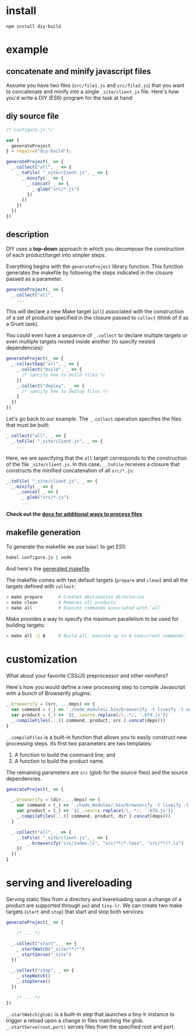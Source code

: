 # install

```shell
npm install diy-build
```

# example
## concatenate and minify javascript files

Assume you have two files (`src/file1.js` and `src/file2.js`) that you want to
concatenate and minify into a single `_site/client.js` file.  Here's how you'd write a DIY (ES6) program for the task at hand:

## diy source file

```js
/* configure.js */

var {
  generateProject
} = require("diy-build");

generateProject(_ => {
  _.collect("all", _ => {
    _.toFile( "_site/client.js", _ => {
      _.minify( _ => {
        _.concat( _ => {
          _.glob("src/*.js")
        })
      })
    })
  })
})
```

## description

DIY uses a **top-down** approach in which you decompose the construction of each product/target into simpler steps.

Everything begins with the `generateProject` library function. This function
generates the makefile by following the steps indicated in the closure passed as a parameter.

```js
generateProject(_ => {
  _.collect("all",
    ...
```

This will declare a new Make target (`all`) associated with the construction of
a set of products specified in the closure passed to `collect` (think of it as a Grunt task).

You could even have a sequence of `_.collect` to declare multiple targets or even multiple targets nested inside another (to specify nested dependencies):


```js
generateProject(_ => {
  _.collectSeq("all", _ => {
    _.collect("build", _ => {
      /* specify how to build files */
    })
    _.collect("deploy", _ => {
      /* specify how to deploy files */
    }
  })
})
```

Let's go back to our example. The `_.collect` operation specifies the files that must be built:

```js
_.collect("all", _ => {
  _.toFile( "_site/client.js", _ => {
    ...
```

Here, we are specifying that the `all` target corresponds to the construction of the file `_site/client.js`. In this case,
`_.toFile` receives a closure that constructs the minified concatenation of all `src/*.js`:

```js
_.toFile( "_site/client.js", _ => {
  _.minify( _ => {
    _.concat( _ => {
      _.glob("src/*.js")
      ...
```

**Check out the [docs for additional ways to process files](docs/index.html)**

## makefile generation


To generate the makefile we use `babel` to get ES5:

```bash
babel configure.js | node
```

And here's the [generated makefile](demo/makefile).

The makefile comes with two default targets (`prepare` and `clean`) and all the targets defined with `collect`:

```bash
> make prepare      # Creates destination directories
> make clean        # Removes all products
> make all          # Execute commands associated with `all`
```

Make provides a way to specify the maximum parallelism to be used for building targets:

```bash
> make all -j 8     # Build all, execute up to 8 concurrent commands.
```



# customization

What about your favorite CSS/JS preprocessor and other minifiers?

Here's how you would define a new processing step to compile Javascript with a
bunch of Browserify plugins:

```js
_.browserify = (src, ...deps) => {
  var command = (_) => `./node_modules/.bin/browserify -t liveify -t node-lessify  ${_.source} -o ${_.product}`
  var product = (_) => `${_.source.replace(/\..*/, '.bfd.js')}`
  _.compileFiles(...([ command, product, src ].concat(deps)))
}
```

`_.compileFiles` is a built-in function that allows you to easily construct new processing steps. Its first
two parameters are two templates:

1. A function to build the command line; and
2. A function to build the product name.

The remaining parameters are `src` (glob for the source files) and the source dependencies.

```js
generateProject(_ => {

  _.browserify = (dir, ...deps) => {
    var command = (_) => `./node_modules/.bin/browserify -t liveify -t node-lessify  ${_.source} -o ${_.product}`
    var product = (_) => `${_.source.replace(/\..*/, '.bfd.js')}`
    _.compileFiles(...([ command, product, dir ].concat(deps)))
  }

  _.collect("all", _ => {
    _.toFile( "_site/client.js", _ => {
        _.browserify("src/index.ls", "src/**/*.less", "src/**/*.ls")
    })
  })
}
```

# serving and livereloading

Serving static files from a directory and livereloading upon a change of a product are supported through `pm2` and `tiny-lr`. We can
create two make targets (`start` and `stop`) that start and stop both services:

```js
generateProject(_ => {

    /* ... */

  _.collect("start", _ => {
    _.startWatch("_site/**/*")
    _.startServe("_site")
  })

  _.collect("stop", _ => {
    _.stopWatch()
    _.stopServe()
  })

    /* ... */
})
```

`_.startWatch(glob)` is a built-in step that launches a tiny-lr instance to trigger a reload upon a change in files matching the glob.
`_.startServe(root,port)` serves files from the specified root and port.
